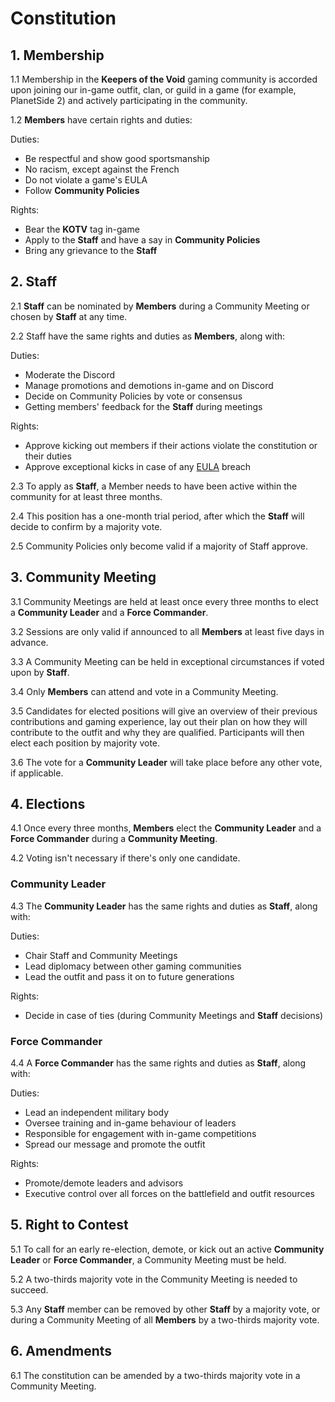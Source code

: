 # Constitution

## 1. Membership

1.1 Membership in the **Keepers of the Void** gaming community is accorded upon joining our in-game outfit, clan, or guild in a game (for example, PlanetSide 2) and actively participating in the community.

1.2 **Members** have certain rights and duties:

Duties:

* Be respectful and show good sportsmanship
* No racism, except against the French
* Do not violate a game's EULA
* Follow **Community Policies**

Rights:

* Bear the **KOTV** tag in-game
* Apply to the **Staff** and have a say in **Community Policies**
* Bring any grievance to the **Staff**

## 2. Staff

2.1 **Staff** can be nominated by **Members** during a Community Meeting or chosen by **Staff** at any time.

2.2 Staff have the same rights and duties as **Members**, along with:

Duties:

* Moderate the Discord
* Manage promotions and demotions in-game and on Discord
* Decide on Community Policies by vote or consensus
* Getting members' feedback for the **Staff** during meetings

Rights:

* Approve kicking out members if their actions violate the constitution or their duties
* Approve exceptional kicks in case of any [EULA](https://www.planetside2.com/eula) breach

2\.3 To apply as **Staff**, a Member needs to have been active within the community for at least three months.

2.4 This position has a one-month trial period, after which the **Staff** will decide to confirm by a majority vote.

2.5 Community Policies only become valid if a majority of Staff approve.

## 3. Community Meeting

3.1 Community Meetings are held at least once every three months to elect a **Community Leader** and a **Force Commander**.

3.2 Sessions are only valid if announced to all **Members** at least five days in advance.

3.3 A Community Meeting can be held in exceptional circumstances if voted upon by **Staff**.

3.4 Only **Members** can attend and vote in a Community Meeting.

3.5 Candidates for elected positions will give an overview of their previous contributions and gaming experience, lay out their plan on how they will contribute to the outfit and why they are qualified. Participants will then elect each position by majority vote.

3.6 The vote for a **Community Leader** will take place before any other vote, if applicable.

## 4. Elections

4.1 Once every three months, **Members** elect the **Community Leader** and a **Force Commander** during a **Community Meeting**.

4.2 Voting isn't necessary if there's only one candidate.

### Community Leader

4.3 The **Community Leader** has the same rights and duties as **Staff**, along with:

Duties:

* Chair Staff and Community Meetings
* Lead diplomacy between other gaming communities
* Lead the outfit and pass it on to future generations

Rights:

* Decide in case of ties (during Community Meetings and **Staff** decisions)

### Force Commander

4.4 A **Force Commander** has the same rights and duties as **Staff**, along with:

Duties:

* Lead an independent military body
* Oversee training and in-game behaviour of leaders
* Responsible for engagement with in-game competitions
* Spread our message and promote the outfit

Rights:

* Promote/demote leaders and advisors
* Executive control over all forces on the battlefield and outfit resources

## 5. Right to Contest

5.1 To call for an early re-election, demote, or kick out an active **Community Leader** or **Force Commander**, a Community Meeting must be held.

5.2 A two-thirds majority vote in the Community Meeting is needed to succeed.

5.3 Any **Staff** member can be removed by other **Staff** by a majority vote, or during a Community Meeting of all **Members** by a two-thirds majority vote.

## 6. Amendments

6.1 The constitution can be amended by a two-thirds majority vote in a Community Meeting.
